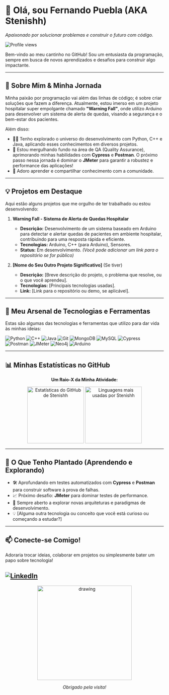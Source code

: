 # 👋 Olá, sou Fernando Puebla (AKA Stenishh)

*Apaixonado por solucionar problemas e construir o futuro com código.*

![Profile views](https://komarev.com/ghpvc/?username=Stenishh&color=green)

Bem-vindo ao meu cantinho no GitHub! Sou um entusiasta da programação, sempre em busca de novos aprendizados e desafios para construir algo impactante.

---

## 🌱 Sobre Mim & Minha Jornada

Minha paixão por programação vai além das linhas de código; é sobre criar soluções que fazem a diferença. Atualmente, estou imerso em um projeto hospitalar super empolgante chamado **"Warning Fall"**, onde utilizo Arduino para desenvolver um sistema de alerta de quedas, visando a segurança e o bem-estar dos pacientes.

Além disso:
- 👨‍💻 Tenho explorado o universo do desenvolvimento com Python, C++ e Java, aplicando esses conhecimentos em diversos projetos.
- 🧪 Estou mergulhando fundo na área de QA (Quality Assurance), aprimorando minhas habilidades com **Cypress** e **Postman**. O próximo passo nessa jornada é dominar o **JMeter** para garantir a robustez e performance das aplicações!
- 🚀 Adoro aprender e compartilhar conhecimento com a comunidade.

---

## 💡 Projetos em Destaque

Aqui estão alguns projetos que me orgulho de ter trabalhado ou estou desenvolvendo:

1.  **Warning Fall - Sistema de Alerta de Quedas Hospitalar**
    * **Descrição:** Desenvolvimento de um sistema baseado em Arduino para detectar e alertar quedas de pacientes em ambiente hospitalar, contribuindo para uma resposta rápida e eficiente.
    * **Tecnologias:** Arduino, C++ (para Arduino), Sensores.
    * **Status:** Em desenvolvimento. *(Você pode adicionar um link para o repositório se for público)*

2.  **[Nome do Seu Outro Projeto Significativo]** (Se tiver)
    * **Descrição:** [Breve descrição do projeto, o problema que resolve, ou o que você aprendeu].
    * **Tecnologias:** [Principais tecnologias usadas].
    * **Link:** [Link para o repositório ou demo, se aplicável].

---

## 🚀 Meu Arsenal de Tecnologias e Ferramentas

Estas são algumas das tecnologias e ferramentas que utilizo para dar vida às minhas ideias:

![Python](https://img.shields.io/badge/-Python-3776AB?style=flat-square&logo=python&logoColor=white)
![C++](https://img.shields.io/badge/-C++-00599C?style=flat-square&logo=cplusplus&logoColor=white)
![Java](https://img.shields.io/badge/-Java-007396?style=flat-square&logo=java&logoColor=white)
![Git](https://img.shields.io/badge/-Git-F05032?style=flat-square&logo=git&logoColor=white)
![MongoDB](https://img.shields.io/badge/-MongoDB-47A248?style=flat-square&logo=mongodb&logoColor=white)
![MySQL](https://img.shields.io/badge/-MySQL-4479A1?style=flat-square&logo=mysql&logoColor=white)
![Cypress](https://img.shields.io/badge/-Cypress-17202C?style=flat-square&logo=cypress&logoColor=white)
![Postman](https://img.shields.io/badge/-Postman-FF6C37?style=flat-square&logo=postman&logoColor=white)
![JMeter](https://img.shields.io/badge/-JMeter-D22128?style=flat-square&logo=apachejmeter&logoColor=white)
![Neo4j](https://img.shields.io/badge/-Neo4j-008CC1?style=flat-square&logo=neo4j&logoColor=white)
![Arduino](https://img.shields.io/badge/-Arduino-00979D?style=flat-square&logo=arduino&logoColor=white)

---

## 📊 Minhas Estatísticas no GitHub

<div align="center">
  <p><strong>Um Raio-X da Minha Atividade:</strong></p>
  <img height="180em" src="https://github-readme-stats.vercel.app/api?username=Stenishh&show_icons=true&theme=tokyonight&hide_border=true&locale=pt-br" alt="Estatísticas do GitHub de Stenishh"/>
  <img height="180em" src="https://github-readme-stats.vercel.app/api/top-langs/?username=Stenishh&layout=compact&theme=tokyonight&hide_border=true&langs_count=8&locale=pt-br" alt="Linguagens mais usadas por Stenishh"/>
  </div>

---

## 🌱 O Que Tenho Plantado (Aprendendo e Explorando)

- 🛠️ Aprofundando em testes automatizados com **Cypress** e **Postman** para construir software à prova de falhas.
- 📈 Próximo desafio: **JMeter** para dominar testes de performance.
- 🧠 Sempre aberto a explorar novas arquiteturas e paradigmas de desenvolvimento.
- 💡 [Alguma outra tecnologia ou conceito que você está curioso ou começando a estudar?]

---

## 📫 Conecte-se Comigo!

Adoraria trocar ideias, colaborar em projetos ou simplesmente bater um papo sobre tecnologia!

[![LinkedIn](https://img.shields.io/badge/-LinkedIn-0077B5?style=flat-square&logo=linkedin&logoColor=white)](https://www.linkedin.com/in/fernandopuebla/)
---

<div align="center">
  <img src="https://media1.tenor.com/m/rWkw0t7U1y4AAAAd/mouth-slurp.gif" alt="drawing" width="300"/>
  <p><em>Obrigado pela visita!</em></p>
</div>
